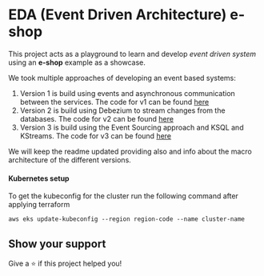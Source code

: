 # EDA (Event Driven Architecture) e-shop 

This project acts as a playground to learn and develop *event driven system* using an **e-shop** example as a showcase.

We took multiple approaches of developing an event based systems:

1) Version 1 is build using events and asynchronous communication between the services. The code for v1 can be found [here](https://github.com/arconsis/Eshop-EDA/tree/main/v1)
2) Version 2 is build using Debezium to stream changes from the databases. The code for v2 can be found [here](https://github.com/arconsis/Eshop-EDA/tree/main/v2)
3) Version 3 is build using the Event Sourcing approach and KSQL and KStreams. The code for v3 can be found [here](https://github.com/arconsis/Eshop-EDA/tree/main/v3)

We will keep the readme updated providing also and info about the macro architecture of the different versions.

#### Kubernetes setup

To get the kubeconfig for the cluster run the following command after applying terraform
```
aws eks update-kubeconfig --region region-code --name cluster-name
```

## Show your support

Give a ⭐️ if this project helped you!
